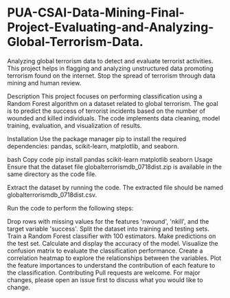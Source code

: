 # PUA-CSAI-Data-Mining-Final-Project-Evaluating-and-Analyzing-Global-Terrorism-Data.
Analyzing global terrorism data to detect and evaluate terrorist activities. This project helps in flagging and analyzing unstructured data promoting terrorism found on the internet. Stop the spread of terrorism through data mining and human review.

Description
This project focuses on performing classification using a Random Forest algorithm on a dataset related to global terrorism. The goal is to predict the success of terrorist incidents based on the number of wounded and killed individuals. The code implements data cleaning, model training, evaluation, and visualization of results.

Installation
Use the package manager pip to install the required dependencies: pandas, scikit-learn, matplotlib, and seaborn.

bash
Copy code
pip install pandas scikit-learn matplotlib seaborn
Usage
Ensure that the dataset file globalterrorismdb_0718dist.zip is available in the same directory as the code file.

Extract the dataset by running the code. The extracted file should be named globalterrorismdb_0718dist.csv.

Run the code to perform the following steps:

Drop rows with missing values for the features 'nwound', 'nkill', and the target variable 'success'.
Split the dataset into training and testing sets.
Train a Random Forest classifier with 100 estimators.
Make predictions on the test set.
Calculate and display the accuracy of the model.
Visualize the confusion matrix to evaluate the classification performance.
Create a correlation heatmap to explore the relationships between the variables.
Plot the feature importances to understand the contribution of each feature to the classification.
Contributing
Pull requests are welcome. For major changes, please open an issue first to discuss what you would like to change.
